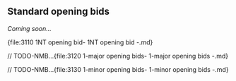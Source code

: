 ## <a name="Standard_opening_bids"> Standard opening bids

_Coming soon..._



{file:3110 1NT opening bid\- 1NT opening bid -.md}

// TODO-NMB...{file:3120 1-major opening bids\- 1-major opening bids -.md}

// TODO-NMB...{file:3130 1-minor opening bids\- 1-minor opening bids -.md}
